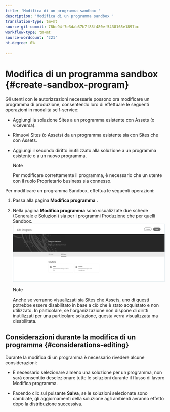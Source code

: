 ```yaml
---
title: 'Modifica di un programma sandbox '
description: 'Modifica di un programma sandbox '
translation-type: tm+mt
source-git-commit: 78bc94f7e3dab37b7f83f480ef5438165e1897bc
workflow-type: tm+mt
source-wordcount: '221'
ht-degree: 0%

---
```



# Modifica di un programma sandbox {#create-sandbox-program}

Gli utenti con le autorizzazioni necessarie possono ora modificare un programma di produzione, consentendo loro di effettuare le seguenti operazioni in modalità self-service:

* Aggiungi la soluzione Sites a un programma esistente con Assets (o viceversa).
* Rimuovi Sites (o Assets) da un programma esistente sia con Sites che con Assets.
* Aggiungi il secondo diritto inutilizzato alla soluzione a un programma esistente o a un nuovo programma.

   >[!NOTE]
   >Per modificare correttamente il programma, è necessario che un utente con il ruolo Proprietario business sia connesso.

Per modificare un programma Sandbox, effettua le seguenti operazioni:

1. Passa alla pagina **Modifica programma** .

1. Nella pagina **Modifica programma** sono visualizzate due schede (Generale e Soluzioni) sia per i programmi Produzione che per quelli Sandbox.
   ![](assets/edit-program.png)

   >[!NOTE]
   >Anche se verranno visualizzati sia Sites che Assets, uno di questi potrebbe essere disabilitato in base a ciò che è stato acquistato e non utilizzato. In particolare, se l&#39;organizzazione non dispone di diritti inutilizzati per una particolare soluzione, questa verrà visualizzata ma disabilitata.

## Considerazioni durante la modifica di un programma {#considerations-editing}

Durante la modifica di un programma è necessario rivedere alcune considerazioni:

* È necessario selezionare almeno una soluzione per un programma, non sarà consentito deselezionare tutte le soluzioni durante il flusso di lavoro Modifica programma.

* Facendo clic sul pulsante **Salva**, se le soluzioni selezionate sono cambiate, gli aggiornamenti della soluzione agli ambienti avranno effetto dopo la distribuzione successiva.